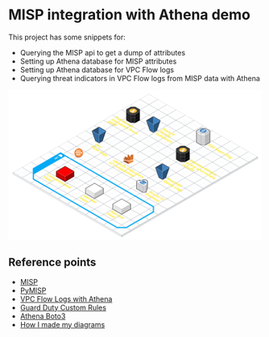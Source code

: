 # MISP integration with Athena demo

This project has some snippets for:
- Querying the MISP api to get a dump of attributes
- Setting up Athena database for MISP attributes
- Setting up Athena database for VPC Flow logs
- Querying threat indicators in VPC Flow logs from MISP data with Athena

![Architecture](https://raw.githubusercontent.com/colbyprior/misp-athena-demo/master/Misp_Flow_logs.png)

## Reference points
- [MISP](https://github.com/MISP/MISP)
- [PyMISP](https://github.com/MISP/PyMISP)
- [VPC Flow Logs with Athena](https://docs.aws.amazon.com/athena/latest/ug/vpc-flow-logs.html)
- [Guard Duty Custom Rules](https://aws.amazon.com/blogs/security/how-to-automate-import-third-party-threat-intelligence-feeds-into-amazon-guardduty/)
- [Athena Boto3](https://boto3.amazonaws.com/v1/documentation/api/latest/reference/services/athena.html)
- [How I made my diagrams](https://cloudcraft.co/)
